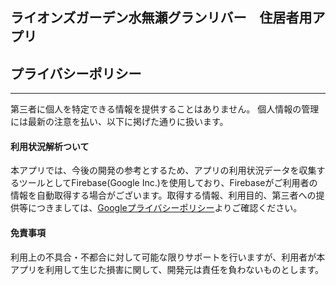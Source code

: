 ## ライオンズガーデン水無瀬グランリバー　住居者用アプリ
## プライバシーポリシー
---
第三者に個人を特定できる情報を提供することはありません。
個人情報の管理には最新の注意を払い、以下に掲げた通りに扱います。


#### 利用状況解析ついて
本アプリでは、今後の開発の参考とするため、アプリの利用状況データを収集するツールとしてFirebase(Google Inc.)を使用しており、Firebaseがご利用者の情報を自動取得する場合がございます。取得する情報、利用目的、第三者への提供等につきましては、[Googleプライバシーポリシー](https://policies.google.com/privacy?hl=ja)よりご確認ください。


#### 免責事項
利用上の不具合・不都合に対して可能な限りサポートを行いますが、利用者が本アプリを利用して生じた損害に関して、開発元は責任を負わないものとします。
